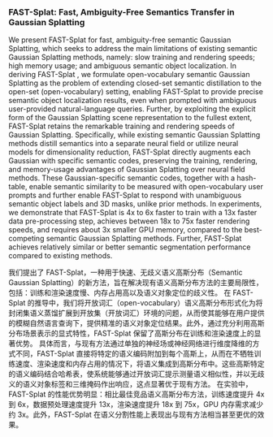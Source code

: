### FAST-Splat: Fast, Ambiguity-Free Semantics Transfer in Gaussian Splatting

We present FAST-Splat for fast, ambiguity-free semantic Gaussian Splatting, which seeks to address the main limitations of existing semantic Gaussian Splatting methods, namely: slow training and rendering speeds; high memory usage; and ambiguous semantic object localization. In deriving FAST-Splat , we formulate open-vocabulary semantic Gaussian Splatting as the problem of extending closed-set semantic distillation to the open-set (open-vocabulary) setting, enabling FAST-Splat to provide precise semantic object localization results, even when prompted with ambiguous user-provided natural-language queries. Further, by exploiting the explicit form of the Gaussian Splatting scene representation to the fullest extent, FAST-Splat retains the remarkable training and rendering speeds of Gaussian Splatting. Specifically, while existing semantic Gaussian Splatting methods distill semantics into a separate neural field or utilize neural models for dimensionality reduction, FAST-Splat directly augments each Gaussian with specific semantic codes, preserving the training, rendering, and memory-usage advantages of Gaussian Splatting over neural field methods. These Gaussian-specific semantic codes, together with a hash-table, enable semantic similarity to be measured with open-vocabulary user prompts and further enable FAST-Splat to respond with unambiguous semantic object labels and 3D masks, unlike prior methods. In experiments, we demonstrate that FAST-Splat is 4x to 6x faster to train with a 13x faster data pre-processing step, achieves between 18x to 75x faster rendering speeds, and requires about 3x smaller GPU memory, compared to the best-competing semantic Gaussian Splatting methods. Further, FAST-Splat achieves relatively similar or better semantic segmentation performance compared to existing methods.

我们提出了 FAST-Splat，一种用于快速、无歧义语义高斯分布（Semantic Gaussian Splatting）的新方法，旨在解决现有语义高斯分布方法的主要局限性，包括：训练和渲染速度慢、内存占用高以及语义对象定位的歧义性。
在 FAST-Splat 的推导中，我们将开放词汇（open-vocabulary）语义高斯分布形式化为将封闭集语义蒸馏扩展到开放集（开放词汇）环境的问题，从而使其能够在用户提供的模糊自然语言查询下，提供精准的语义对象定位结果。此外，通过充分利用高斯分布场景表示的显式特性，FAST-Splat 保留了高斯分布在训练和渲染速度上的显著优势。
具体而言，与现有方法通过单独的神经场或神经网络进行维度降维的方式不同，FAST-Splat 直接将特定的语义编码附加到每个高斯上，从而在不牺牲训练速度、渲染速度和内存占用的情况下，将语义集成到高斯分布中。这些高斯特定的语义编码结合哈希表，使系统能够通过开放词汇提示测量语义相似性，并以无歧义的语义对象标签和三维掩码作出响应，这点显著优于现有方法。
在实验中，FAST-Splat 的性能优势明显：相比最佳竞品语义高斯分布方法，训练速度提升 4x 到 6x，数据预处理速度提升 13x，渲染速度提升 18x 到 75x，GPU 内存需求减少约 3x。此外，FAST-Splat 在语义分割性能上表现出与现有方法相当甚至更优的效果。
